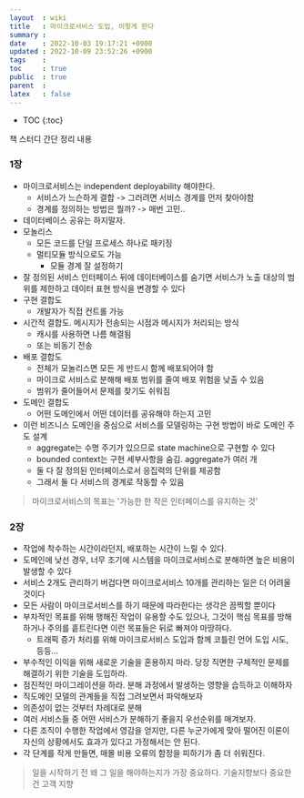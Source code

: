 ```yaml
---
layout  : wiki
title   : 마이크로서비스 도입, 이렇게 한다
summary : 
date    : 2022-10-03 19:17:21 +0900
updated : 2022-10-09 23:52:26 +0900
tags    : 
toc     : true
public  : true
parent  : 
latex   : false
---
```

* TOC
{:toc}

책 스터디 간단 정리 내용

### 1장

- 마이크로서비스는 independent deployability 해야한다.
    - 서비스가 느슨하게 결합 -> 그러려면 서비스 경계를 먼저 찾아야함
    - 경계를 정의하는 방법은 뭘까? -> 매번 고민..
- 데이터베이스 공유는 하지말자.
- 모놀리스
    - 모든 코드를 단일 프로세스 하나로 패키징
    - 멀티모듈 방식으로도 가능
        - 모듈 경계 잘 설정하기
- 잘 정의된 서비스 인터페이스 뒤에 데이터베이스를 숨기면 서비스가 노출 대상의 범위를 제한하고 데이터 표현 방식을 변경할 수 있다
- 구현 결합도
    - 개발자가 직접 컨트롤 가능
- 시간적 결합도. 메시지가 전송되는 시점과 메시지가 처리되는 방식
    - 캐시를 사용하면 나름 해결됨
    - 또는 비동기 전송
- 배포 결합도
    - 전체가 모놀리스면 모든 게 반드시 함께 배포되어야 함
    - 마이크로 서비스로 분해해 배포 범위를 줄여 배포 위험을 낮출 수 있음
    - 범위가 줄어들어서 문제를 찾기도 쉬워짐
- 도메인 결합도
    - 어떤 도메인에서 어떤 데이터를 공유해야 하는지 고민
- 이런 비즈니스 도메인을 중심으로 서비스를 모델링하는 구현 방법이 바로 도메인 주도 설계
    - aggregate는 수명 주기가 있으므로 state machine으로 구현할 수 있다
    - bounded context는 구현 세부사항을 숨김. aggregate가 여러 개
    - 둘 다 잘 정의된 인터페이스로서 응집력의 단위를 제공함
    - 그래서 둘 다 서비스의 경계로 작동할 수 있음

> 마이크로서비스의 목표는 '가능한 한 작은 인터페이스를 유지하는 것'

### 2장

- 작업에 착수하는 시간이라던지, 배포하는 시간이 느릴 수 있다. 
- 도메인에 낮선 경우, 너무 조기에 시스템을 마이크로서비스로 분해하면 높은 비용이 발생할 수 있다
- 서비스 2개도 관리하기 버겁다면 마이크로서비스 10개를 관리하는 일은 더 어려울 것이다
- 모든 사람이 마이크로서비스를 하기 때문에 따라한다는 생각은 끔찍할 뿐이다
- 부차적인 목표를 위해 행해진 작업이 유용할 수도 있으나, 그것이 핵심 목표를 방해하거나 주의를 흩트린다면 이런 목표들은 뒤로 빠져야 마땅하다.
    - 트래픽 증가 처리를 위해 마이크로서비스 도입과 함께 코틀린 언어 도입 시도, 등등...
- 부수적인 이익을 위해 새로운 기술을 혼용하지 마라. 당장 직면한 구체적인 문제를 해결하기 위한 기술을 도입하라.
- 점진적인 마이그레이션을 하라. 분해 과정에서 발생하는 영향을 습득하고 이해하자
- 직도메인 모델의 관계들을 직접 그려보면서 파악해보자
- 의존성이 없는 것부터 차례대로 분해
- 여러 서비스들 중 어떤 서비스가 분해하기 좋을지 우선순위를 매겨보자.
- 다른 조직이 수행한 작업에서 영감을 얻지만, 다른 누군가에게 맞아 떨어진 이론이 자신의 상황에서도 효과가 있다고 가정해서는 안 된다.
- 각 단계를 작게 만들면, 매몰 비용 오류의 함정을 피하기가 좀 더 쉬워진다.

> 일을 시작하기 전 왜 그 일을 해야하는지가 가장 중요하다.
> 기술지향보다 중요한 건 고객 지향
 





